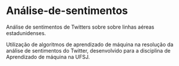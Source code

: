 # Análise-de-sentimentos

Análise de sentimentos de Twitters sobre sobre linhas aéreas estadunidenses.

Utilização de algoritmos de aprendizado de máquina na resolução da análise de sentimentos do Twitter, desenvolvido para a disciplina de Aprendizado de máquina na UFSJ.

